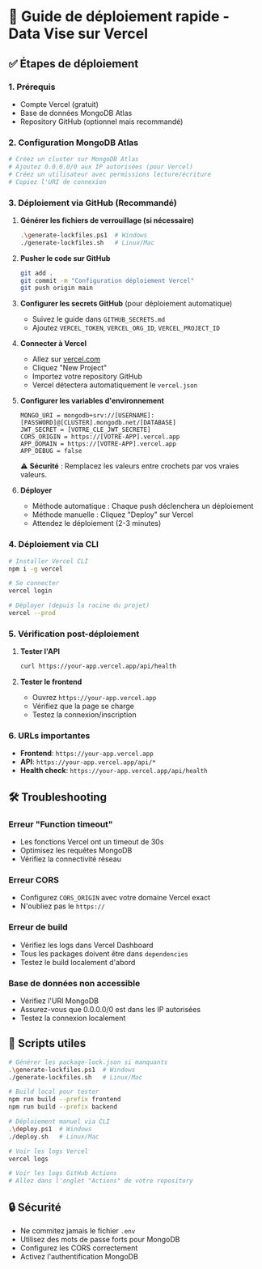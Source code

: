 # 🚀 Guide de déploiement rapide - Data Vise sur Vercel

## ✅ Étapes de déploiement

### 1. Prérequis
- Compte Vercel (gratuit)
- Base de données MongoDB Atlas
- Repository GitHub (optionnel mais recommandé)

### 2. Configuration MongoDB Atlas
```bash
# Créez un cluster sur MongoDB Atlas
# Ajoutez 0.0.0.0/0 aux IP autorisées (pour Vercel)
# Créez un utilisateur avec permissions lecture/écriture
# Copiez l'URI de connexion
```

### 3. Déploiement via GitHub (Recommandé)

1. **Générer les fichiers de verrouillage (si nécessaire)**
   ```bash
   .\generate-lockfiles.ps1  # Windows
   ./generate-lockfiles.sh   # Linux/Mac
   ```

2. **Pusher le code sur GitHub**
   ```bash
   git add .
   git commit -m "Configuration déploiement Vercel"
   git push origin main
   ```

3. **Configurer les secrets GitHub** (pour déploiement automatique)
   - Suivez le guide dans `GITHUB_SECRETS.md`
   - Ajoutez `VERCEL_TOKEN`, `VERCEL_ORG_ID`, `VERCEL_PROJECT_ID`

4. **Connecter à Vercel**
   - Allez sur [vercel.com](https://vercel.com)
   - Cliquez "New Project"
   - Importez votre repository GitHub
   - Vercel détectera automatiquement le `vercel.json`

5. **Configurer les variables d'environnement**
   ```
   MONGO_URI = mongodb+srv://[USERNAME]:[PASSWORD]@[CLUSTER].mongodb.net/[DATABASE]
   JWT_SECRET = [VOTRE_CLE_JWT_SECRETE]
   CORS_ORIGIN = https://[VOTRE-APP].vercel.app
   APP_DOMAIN = https://[VOTRE-APP].vercel.app
   APP_DEBUG = false
   ```

   ⚠️ **Sécurité** : Remplacez les valeurs entre crochets par vos vraies valeurs.

6. **Déployer**
   - Méthode automatique : Chaque push déclenchera un déploiement
   - Méthode manuelle : Cliquez "Deploy" sur Vercel
   - Attendez le déploiement (2-3 minutes)

### 4. Déploiement via CLI

```bash
# Installer Vercel CLI
npm i -g vercel

# Se connecter
vercel login

# Déployer (depuis la racine du projet)
vercel --prod
```

### 5. Vérification post-déploiement

1. **Tester l'API**
   ```bash
   curl https://your-app.vercel.app/api/health
   ```

2. **Tester le frontend**
   - Ouvrez `https://your-app.vercel.app`
   - Vérifiez que la page se charge
   - Testez la connexion/inscription

### 6. URLs importantes

- **Frontend**: `https://your-app.vercel.app`
- **API**: `https://your-app.vercel.app/api/*`
- **Health check**: `https://your-app.vercel.app/api/health`

## 🛠️ Troubleshooting

### Erreur "Function timeout"
- Les fonctions Vercel ont un timeout de 30s
- Optimisez les requêtes MongoDB
- Vérifiez la connectivité réseau

### Erreur CORS
- Configurez `CORS_ORIGIN` avec votre domaine Vercel exact
- N'oubliez pas le `https://`

### Erreur de build
- Vérifiez les logs dans Vercel Dashboard
- Tous les packages doivent être dans `dependencies`
- Testez le build localement d'abord

### Base de données non accessible
- Vérifiez l'URI MongoDB
- Assurez-vous que 0.0.0.0/0 est dans les IP autorisées
- Testez la connexion localement

## 📱 Scripts utiles

```bash
# Générer les package-lock.json si manquants
.\generate-lockfiles.ps1  # Windows
./generate-lockfiles.sh   # Linux/Mac

# Build local pour tester
npm run build --prefix frontend
npm run build --prefix backend

# Déploiement manuel via CLI
.\deploy.ps1  # Windows
./deploy.sh   # Linux/Mac

# Voir les logs Vercel
vercel logs

# Voir les logs GitHub Actions
# Allez dans l'onglet "Actions" de votre repository
```

## 🔒 Sécurité

- Ne commitez jamais le fichier `.env`
- Utilisez des mots de passe forts pour MongoDB
- Configurez les CORS correctement
- Activez l'authentification MongoDB
